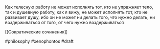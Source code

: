 Как телесную работу не может исполнять тот, кто не упражняет тело, так и душевную работу, как я вижу, не может исполнять тот, кто не развивает душу, ибо он не может ни делать того, что нужно делать, ни воздерживаться от того, от чего нужно воздерживаться

[[Сократические сочинения]]

#philosophy #xenophontos
#draft